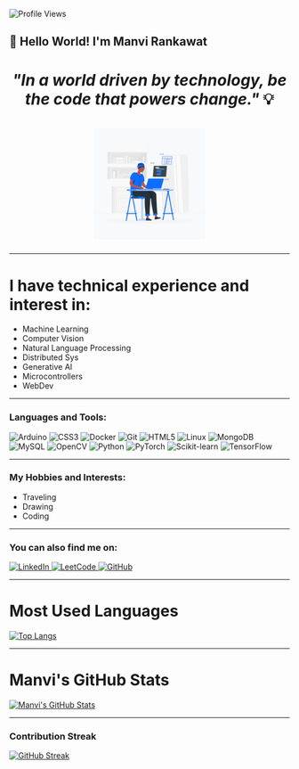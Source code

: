 ![Profile Views](https://komarev.com/ghpvc/?username=ManviRankawat&color=yellow)

## 👋 Hello World! I'm **Manvi Rankawat**  
<h1 align="center">
  <em>"In a world driven by technology, be the code that powers change."</em> 💡
  <br><br>
  <img src="https://github.com/ManviRankawat/ManviRankawat/blob/main/Coding.gif" alt="Animation" width="200">
</h1>


---

# I have technical experience and interest in:

- Machine Learning
- Computer Vision
- Natural Language Processing
- Distributed Sys
- Generative AI
- Microcontrollers
- WebDev

---

### Languages and Tools:

<p align="left">
    <img src="https://img.shields.io/badge/Arduino-00979D?style=for-the-badge&logo=Arduino&logoColor=white" alt="Arduino"/>
    <img src="https://img.shields.io/badge/CSS3-%231572B6.svg?style=for-the-badge&logo=css3&logoColor=white" alt="CSS3"/>
    <img src="https://img.shields.io/badge/Docker-2496ED?style=for-the-badge&logo=docker&logoColor=white" alt="Docker"/>
    <img src="https://img.shields.io/badge/Git-F05032?style=for-the-badge&logo=git&logoColor=white" alt="Git"/>
    <img src="https://img.shields.io/badge/HTML5-%23E34F26.svg?style=for-the-badge&logo=html5&logoColor=white" alt="HTML5"/>
    <img src="https://img.shields.io/badge/Linux-FCC624?style=for-the-badge&logo=linux&logoColor=black" alt="Linux"/>
    <img src="https://img.shields.io/badge/MongoDB-4EA94B?style=for-the-badge&logo=mongodb&logoColor=white" alt="MongoDB"/>
    <img src="https://img.shields.io/badge/MySQL-4479A1?style=for-the-badge&logo=mysql&logoColor=white" alt="MySQL"/>
    <img src="https://img.shields.io/badge/OpenCV-%23white.svg?style=for-the-badge&logo=opencv&logoColor=white" alt="OpenCV"/>
    <img src="https://img.shields.io/badge/Python-3670A0?style=for-the-badge&logo=python&logoColor=ffdd54" alt="Python"/>
    <img src="https://img.shields.io/badge/PyTorch-EE4C2C?style=for-the-badge&logo=pytorch&logoColor=white" alt="PyTorch"/>
    <img src="https://img.shields.io/badge/scikit_learn-F7931E?style=for-the-badge&logo=scikit-learn&logoColor=white" alt="Scikit-learn"/>
    <img src="https://img.shields.io/badge/TensorFlow-FF6F00?style=for-the-badge&logo=tensorflow&logoColor=white" alt="TensorFlow"/>
</p>

---

### My Hobbies and Interests:

- Traveling
- Drawing
- Coding

---

### You can also find me on:

<p align="left">
   <a href="https://www.linkedin.com/in/manvi-rankawat/" target="_blank">
        <img src="https://img.shields.io/badge/LinkedIn-%230077B5.svg?style=for-the-badge&logo=linkedin&logoColor=white" alt="LinkedIn"/>
   </a>
    <a href="https://leetcode.com/u/ManviRankawat/" target="_blank">
        <img src="https://img.shields.io/badge/LeetCode-%23FFA116.svg?style=for-the-badge&logo=LeetCode&logoColor=black" alt="LeetCode"/>
    </a>
    <a href="[https://github.com/](https://github.com/ManviRankawat)" target="_blank">
        <img src="https://img.shields.io/badge/GitHub-%23121011.svg?style=for-the-badge&logo=github&logoColor=white" alt="GitHub"/>
    </a>
</p>

---
# Most Used Languages

[![Top Langs](https://github-readme-stats.vercel.app/api/top-langs/?username=ManviRankawat&layout=compact&langs_count=6)](https://github.com/anuraghazra/github-readme-stats)

---

# Manvi's GitHub Stats

[![Manvi's GitHub Stats](https://github-readme-stats.vercel.app/api?username=ManviRankawat&show_icons=true&theme=radical)](https://github.com/anuraghazra/github-readme-stats)

---


### Contribution Streak

[![GitHub Streak](https://github-readme-streak-stats.herokuapp.com?user=ManviRankawat)](https://git.io/streak-stats)

